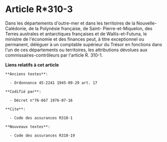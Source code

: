 # Article R*310-3

Dans les départements d'outre-mer et dans les territoires de la Nouvelle-Calédonie, de la Polynésie française, de Saint-
Pierre-et-Miquelon, des Terres australes et antarctiques françaises et de Wallis-et-Futuna, le ministre de l'économie et des
finances peut, à titre exceptionnel ou permanent, déléguer à un comptable supérieur du Trésor en fonctions dans l'un de ces
départements ou territoires, les attributions dévolues aux commissaires-contrôleurs par l'article R. 310-1.

**Liens relatifs à cet article**

	**Anciens textes**:

	  - Ordonnance 45-2241 1945-09-29 art. 17

	**Codifié par**:

	  - Décret n°76-667 1976-07-16

	**Cite**:

	  - Code des assurances R310-1

	**Nouveaux textes**:

	  - Code des assurances R310-19
